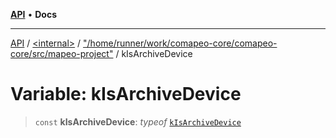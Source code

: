 [**API**](../../../../README.md) • **Docs**

***

[API](../../../../README.md) / [\<internal\>](../../../README.md) / ["/home/runner/work/comapeo-core/comapeo-core/src/mapeo-project"](../README.md) / kIsArchiveDevice

# Variable: kIsArchiveDevice

> `const` **kIsArchiveDevice**: *typeof* [`kIsArchiveDevice`](kIsArchiveDevice.md)
